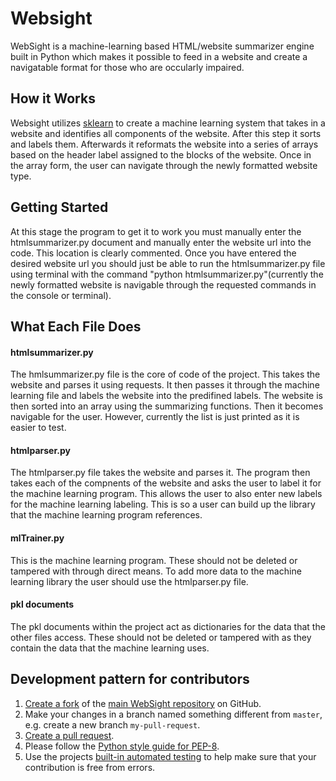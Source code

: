 # Websight

WebSight is a machine-learning based HTML/website summarizer engine built in Python which makes it possible to feed in a website and create a navigatable format for those who are occularly impaired. 


## How it Works

Websight utilizes [sklearn](http://scikit-learn.org/stable/) to create a machine learning system that takes in a website and identifies all components of the website. After this step it sorts and labels them. Afterwards it reformats the website into a series of arrays based on the header label assigned to the blocks of the website. Once in the array form, the user can navigate through the newly formatted website type.

## Getting Started

At this stage the program to get it to work you must manually enter the htmlsummarizer.py document and manually enter the website url into the code. This location is clearly commented. Once you have entered the desired website url you should just be able to run the htmlsummarizer.py file using terminal with the command "python htmlsummarizer.py"(currently the newly formatted website is navigable through the requested commands in the console or terminal).

## What Each File Does

#### htmlsummarizer.py

The hmlsummarizer.py file is the core of code of the project. This takes the website and parses it using requests. It then passes it through the machine learning file and labels the website into the predifined labels. The website is then sorted into an array using the summarizing functions. Then it becomes navigable for the user. However, currently the list is just printed as it is easier to test.

#### htmlparser.py

The htmlparser.py file takes the website and parses it. The program then takes each of the compnents of the website and asks the user to label it for the machine learning program. This allows the user to also enter new labels for the machine learning labeling. This is so a user can build up the library that the machine learning program references.

#### mlTrainer.py
This is the machine learning program. These should not be deleted or tampered with through direct means. To add more data to the machine learning library the user should use the htmlparser.py file.

#### pkl documents

The pkl documents within the project act as dictionaries for the data that the other files access. These should not be deleted or tampered with as they contain the data that the machine learning uses.

## Development pattern for contributors

1. [Create a fork](https://help.github.com/articles/fork-a-repo/) of
   the [main WebSight repository](https://github.com/8NW/AT20PercentProject) on GitHub.
2. Make your changes in a branch named something different from `master`, e.g. create
   a new branch `my-pull-request`.
3. [Create a pull request](https://help.github.com/articles/creating-a-pull-request/).
4. Please follow the [Python style guide for PEP-8](https://www.python.org/dev/peps/pep-0008/).
5. Use the projects [built-in automated testing](http://chatterbot.readthedocs.io/en/latest/testing.html)
   to help make sure that your contribution is free from errors.

